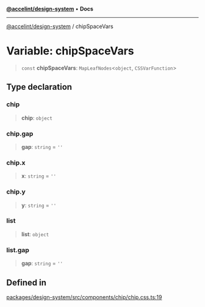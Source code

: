 [**@accelint/design-system**](../README.md) • **Docs**

***

[@accelint/design-system](../README.md) / chipSpaceVars

# Variable: chipSpaceVars

> `const` **chipSpaceVars**: `MapLeafNodes`\<`object`, `CSSVarFunction`\>

## Type declaration

### chip

> **chip**: `object`

### chip.gap

> **gap**: `string` = `''`

### chip.x

> **x**: `string` = `''`

### chip.y

> **y**: `string` = `''`

### list

> **list**: `object`

### list.gap

> **gap**: `string` = `''`

## Defined in

[packages/design-system/src/components/chip/chip.css.ts:19](https://github.com/gohypergiant/standard-toolkit/blob/258694cea8ed8bbd956b3cf5da47c2c9debcf127/packages/design-system/src/components/chip/chip.css.ts#L19)
